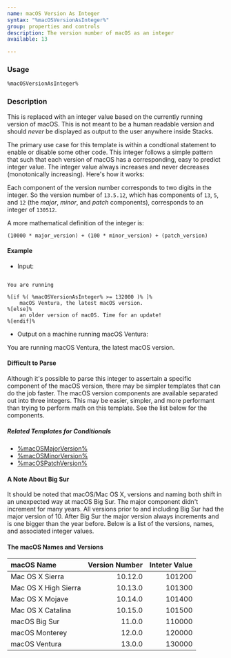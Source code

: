 ```yaml
---
name: macOS Version As Integer
syntax: "%macOSVersionAsInteger%"
group: properties and controls
description: The version number of macOS as an integer
available: 13

---
```




### Usage

```html
%macOSVersionAsInteger%
```


### Description

This is replaced with an integer value based on the currently running version of macOS.
This is not meant to be a human readable version and should *never* be displayed as output to the user anywhere inside Stacks.

The primary use case for this template is within a condtional statement to enable or disable some other code. This integer follows
a simple pattern that such that each version of macOS has a corresponding, easy to predict integer value. The integer value always 
increases and never decreases (monotonically increasing). Here's how it works:

Each component of the version number corresponds to two digits in the integer. So the version number of `13.5.12`, which has components
of `13`, `5`, and `12` (the *major*, *minor*, and *patch* components), corresponds to an integer of `130512`.

A more mathematical definition of the integer is:

```
(10000 * major_version) + (100 * minor_version) + (patch_version)
```

#### Example

- Input:

```

You are running

%[if %( %macOSVersionAsInteger% >= 132000 )% ]% 
    macOS Ventura, the latest macOS version.
%[else]%
    an older version of macOS. Time for an update!
%[endif]%

```

- Output on a machine running macOS Ventura: 

You are running macOS Ventura, the latest macOS version.


#### Difficult to Parse

Although it's possible to parse this integer to assertain a specific component of
the macOS version, there may be simpler templates that can do the job faster. The
macOS version components are available separated out into three integers.
This may be easier, simpler, and more performant than trying to perform math on this template.
See the list below for the components.


##### Related Templates for Conditionals

- [%macOSMajorVersion%](/templates/macOSMajorVersion/)
- [%macOSMinorVersion%](/templates/macOSMinorVersion/)
- [%macOSPatchVersion%](/templates/macOSPatchVersion/)


#### A Note About Big Sur

It should be noted that macOS/Mac OS X, versions and naming both shift in an unexpected way at macOS Big Sur.
The major component didn't increment for many years. 
All versions prior to and including Big Sur had the major version of 10.
After Big Sur the major version always increments and is one bigger than the year before.
Below is a list of the versions, names, and associated integer values.

#### The macOS Names and Versions

| macOS Name           | Version Number | Inteter Value |
| :---                 |     ---:       |          ---: |
| Mac OS X Sierra      |  10.12.0       |        101200 |
| Mac OS X High Sierra |  10.13.0       |        101300 |
| Mac OS X Mojave      |  10.14.0       |        101400 |
| Mac OS X Catalina    |  10.15.0       |        101500 |
| macOS Big Sur        |  11.0.0        |        110000 |
| macOS Monterey       |  12.0.0        |        120000 |
| macOS Ventura        |  13.0.0        |        130000 |



